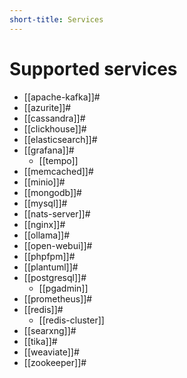 ```yaml
---
short-title: Services
---
```


# Supported services

- [[apache-kafka]]#
- [[azurite]]#
- [[cassandra]]#
- [[clickhouse]]#
- [[elasticsearch]]#
- [[grafana]]#
  - [[tempo]]
- [[memcached]]#
- [[minio]]#
- [[mongodb]]#
- [[mysql]]#
- [[nats-server]]#
- [[nginx]]#
- [[ollama]]#
- [[open-webui]]#
- [[phpfpm]]#
- [[plantuml]]#
- [[postgresql]]#
  - [[pgadmin]]
- [[prometheus]]#
- [[redis]]#
  - [[redis-cluster]]
- [[searxng]]#
- [[tika]]#
- [[weaviate]]#
- [[zookeeper]]#
